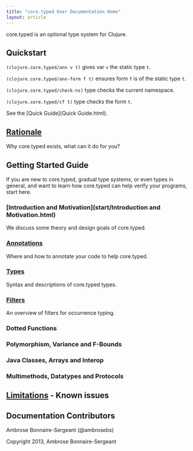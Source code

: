 ```yaml
---
title: "core.typed User Documentation Home"
layout: article
---
```


core.typed is an optional type system for Clojure.

## Quickstart

`(clojure.core.typed/ann v t)` gives var `v` the static type `t`.

`(clojure.core.typed/ann-form f t)` ensures form `f` is of the static type `t`.

`(clojure.core.typed/check-ns)` type checks the current namespace.

`(clojure.core.typed/cf t)` type checks the form `t`.

See the [Quick Guide](Quick Guide.html).

## [Rationale](Rationale.html)

Why core.typed exists, what can it do for you?

## Getting Started Guide

If you are new to core.typed, gradual type systems, or even types in general, and want to learn how
core.typed can help verify your programs, start here.

### [Introduction and Motivation](start/Introduction and Motivation.html)

We discuss some theory and design goals of core.typed.

### [Annotations](start/Annotations.html)

Where and how to annotate your code to help core.typed.

### [Types](Types.html)

Syntax and descriptions of core.typed types.

### [Filters](Filters.html)

An overview of filters for occurrence typing.

### Dotted Functions
### Polymorphism, Variance and F-Bounds
### Java Classes, Arrays and Interop
### Multimethods, Datatypes and Protocols

## [Limitations](Limitations.html) - Known issues

## Documentation Contributors

Ambrose Bonnaire-Sergeant (@ambrosebs)

Copyright 2013, Ambrose Bonnaire-Sergeant

